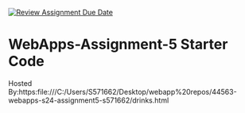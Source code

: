 [![Review Assignment Due Date](https://classroom.github.com/assets/deadline-readme-button-24ddc0f5d75046c5622901739e7c5dd533143b0c8e959d652212380cedb1ea36.svg)](https://classroom.github.com/a/5u0mb8O1)
# WebApps-Assignment-5 Starter Code
Hosted By:https:file:///C:/Users/S571662/Desktop/webapp%20repos/44563-webapps-s24-assignment5-s571662/drinks.html
